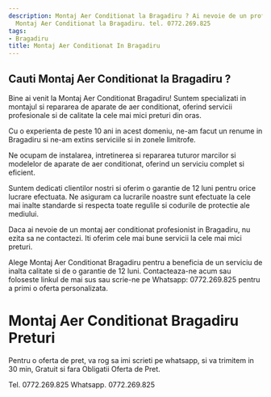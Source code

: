```yaml
---
description: Montaj Aer Conditionat la Bragadiru ? Ai nevoie de un profesionist in
  Montaj Aer Conditionat la Bragadiru. tel. 0772.269.825
tags:
- Bragadiru
title: Montaj Aer Conditionat In Bragadiru
---
```



## Cauti Montaj Aer Conditionat la Bragadiru ?

Bine ai venit la Montaj Aer Conditionat Bragadiru! Suntem specializati in montajul si repararea de aparate de aer conditionat, oferind servicii profesionale si de calitate la cele mai mici preturi din oras. 

Cu o experienta de peste 10 ani in acest domeniu, ne-am facut un renume in Bragadiru si ne-am extins serviciile si in zonele limitrofe. 

Ne ocupam de instalarea, intretinerea si repararea tuturor marcilor si modelelor de aparate de aer conditionat, oferind un serviciu complet si eficient. 

Suntem dedicati clientilor nostri si oferim o garantie de 12 luni pentru orice lucrare efectuata. Ne asiguram ca lucrarile noastre sunt efectuate la cele mai inalte standarde si respecta toate regulile si codurile de protectie ale mediului. 

Daca ai nevoie de un montaj aer conditionat profesionist in Bragadiru, nu ezita sa ne contactezi. Iti oferim cele mai bune servicii la cele mai mici preturi. 

Alege Montaj Aer Conditionat Bragadiru pentru a beneficia de un serviciu de inalta calitate si de o garantie de 12 luni. Contacteaza-ne acum sau foloseste linkul de mai sus sau scrie-ne pe Whatsapp: 0772.269.825 pentru a primi o oferta personalizata.

# Montaj Aer Conditionat Bragadiru Preturi
Pentru o oferta de pret, va rog sa imi scrieti pe whatsapp, si va trimitem in 30 min, Gratuit si fara Obligatii Oferta de Pret.

Tel. 0772.269.825
Whatsapp. 0772.269.825